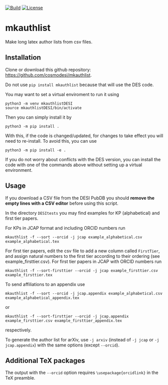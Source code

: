 [![Build](https://github.com/cosmodesi/mkauthlist/actions/workflows/python-package.yml/badge.svg)](https://github.com/cosmodesi/mkauthlist/actions/workflows/python-package.yml)
[![License](https://img.shields.io/badge/license-MIT-blue.svg)](../../)

mkauthlist
==========

Make long latex author lists from csv files.

Installation
------------

Clone or download this github repository: <https://github.com/cosmodesi/mkauthlist>.

Do not use `pip install mkauthlist` because that will use the DES code.

You may want to set a virtual enviroment to run it using

```shell
python3 -m venv mkauthlistDESI
source mkauthlistDESI/bin/activate
```

Then you can simply install it by

```shell
python3 -m pip install .
```
With this, if the code is changed/updated, for changes to take effect you will need to re-install.
To avoid this, you can use
```shell
python3 -m pip install -e .
```

If you do not worry about conflicts with the DES version, you can install the code with one of the commands above without setting up a virtual environment.

Usage
-----

If you download a CSV file from the DESI PubDB you should **remove the empty lines with a CSV editor** before using this script.

In the directory `DESItests` you may find examples for KP (alphabetical) and first tier papers.

For KPs in JCAP format and including ORCID numbers run

```shell
mkauthlist -f --sort --orcid -j jcap example_alphabetical.csv example_alphabetical.tex
```

For first tier papers, edit the csv file to add a new column called `FirstTier`, and assign natural numbers to the first tier according to their ordering (see example_firsttier.csv).
For first tier papers in JCAP with ORCID numbers run

```shell
mkauthlist -f --sort-firsttier --orcid -j jcap example_firsttier.csv example_firsttier.tex
```

To send affiliations to an appendix use
```shell
mkauthlist -f --sort --orcid -j jcap.appendix example_alphabetical.csv example_alphabetical_appendix.tex
```
or
```shell
mkauthlist -f --sort-firsttier --orcid -j jcap.appendix example_firsttier.csv example_firsttier_appendix.tex
```
respectively.

To generate the author list for arXiv, use `-j arxiv` (instead of `-j jcap` or `-j jcap.appendix`) with the same options (except `--orcid`).

Additional TeX packages
-----
The output with the `--orcid` option requires `\usepackage{orcidlink}` in the TeX preamble.



